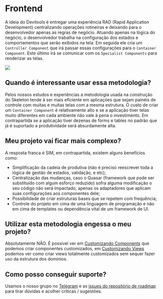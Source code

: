 # Frontend

A ideia do Devitools é entregar uma experiência RAD \(Rapid Application Development\) centralizando operações rotineiras e deixando para o desenvolvedor apenas as regras de negócio. Atuando apenas na lógica do negócio, o desenvolvedor trabalha na configuração dos estados e comportamentos que serão exibidos na tela.  Em seguida ele cria um `Controller Component` que irá passar essas configurações para o `Container Component`. 
Este último irá se comunicar com os `Specialist Components` para renderizar as telas.

![](/image-25.png)

## Quando é interessante usar essa metodologia?

Pelos nossos estudos e experiências a metodologia usada na construção do Skeleton tende à ser mais eficiente em 
aplicações que sejam painéis de controle com muitas e muitas telas com a mesma estrutura. O custo de criar um `Container Component` é relativamente alto e se a aplicação tiver telas muito diferentes em cada ambiente não vale à pena o investimento. Em contrapartida se a aplicação tiver dezenas de forms e tables no padrão que já é suportado a produtividade será absurdamente alta.

## Meu projeto vai ficar mais complexo?

A resposta franca é SIM, em contrapartida, existem alguns benefícios como:

* Simplificação da cadeia de produtiva \(não é preciso reescrever toda a lógica de gestão de estados, validação, e etc\);
* Centralização das mudanças, caso o Quasar \(framework que pode ser substituído com algum esforço reduzido\) sofra alguma modificação o seu código não será impactado, apenas os adaptadores que aplicam suas configurações aos componentes dele;
* Possibilidade de criar estruturas bases que se repetem com frequência;
* Controle do projeto em cima de uma linguagem de programação e não em cima de templates ou dependência vital de um framework de UI.

## Utilizar esta metodologia engessa o meu projeto?

Absolutamente NÃO. É possível ver em [Customizando Components](customizacao/customizando-components.md) que podemos criar componentes customizados, em [Customizando Views](customizacao/customizando-views.md) podemos ver como criar views totalmente customizados sem sequer fazer uso da estrutura dos domínios.

## Como posso conseguir suporte?

Usamos o nosso grupo no [Telegram](https://t.me/devitools) e as [issues do repositório de roadmap](https://github.com/devitools/roadmap/issues) para tirar dúvidas e acolher críticas / sugestões.

